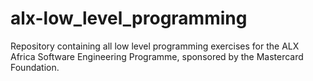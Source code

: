 # alx-low_level_programming
Repository containing all low level programming exercises for the ALX Africa Software Engineering Programme, sponsored by the Mastercard Foundation.
